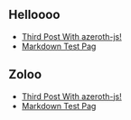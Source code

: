 ## Helloooo
- [Third Post With azeroth-js!](/posts/third-post.html)
- [Markdown Test Pag](/posts/third-post.html)
## Zoloo
- [Third Post With azeroth-js!](/posts/third-post.html)
- [Markdown Test Pag](/posts/third-post.html)

